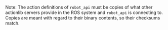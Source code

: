 Note: The action definitions of `robot_api` must be copies of what other actionlib servers provide in the ROS system
and `robot_api` is connecting to. Copies are meant with regard to their binary contents, so their checksums match.
